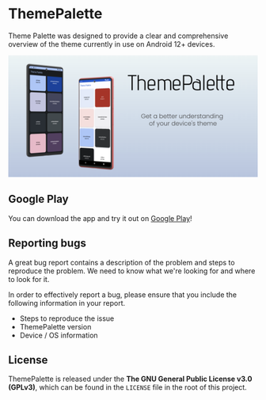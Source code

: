 # ThemePalette

Theme Palette was designed to provide a clear and comprehensive overview of the theme currently in use on Android 12+ devices.

<img src="https://github.com/SomeKoder/ThemePalette/blob/master/photos/banner.png" width="1000">

## Google Play
You can download the app and try it out on [Google Play](https://play.google.com/store/apps/details?id=com.somekoder.themepalette)!

## Reporting bugs

A great bug report contains a description of the problem and steps to reproduce the problem. We need to know what we're looking for and where to look for it.

In order to effectively report a bug, please ensure that you include the following information in your report.
- Steps to reproduce the issue
- ThemePalette version
- Device / OS information

## License

ThemePalette is released under the **The GNU General Public License v3.0 (GPLv3)**, which can be found in the `LICENSE` file in the root of this project.
